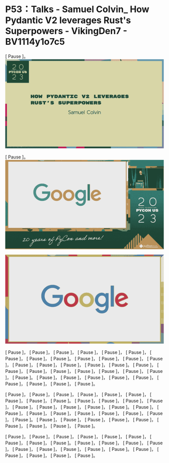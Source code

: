 # P53：Talks - Samuel Colvin_ How Pydantic V2 leverages Rust's Superpowers - VikingDen7 - BV1114y1o7c5

 [ Pause ]。
![](img/c5733d1361529bba0d4027c621e81ebf_1.png)

 [ Pause ]。
![](img/c5733d1361529bba0d4027c621e81ebf_3.png)

![](img/c5733d1361529bba0d4027c621e81ebf_4.png)

 [ Pause ]， [ Pause ]， [ Pause ]， [ Pause ]， [ Pause ]， [ Pause ]， [ Pause ]， [ Pause ]， [ Pause ]。 [ Pause ]， [ Pause ]， [ Pause ]， [ Pause ]， [ Pause ]， [ Pause ]， [ Pause ]， [ Pause ]， [ Pause ]。 [ Pause ]， [ Pause ]， [ Pause ]， [ Pause ]， [ Pause ]， [ Pause ]， [ Pause ]， [ Pause ]， [ Pause ]。 [ Pause ]， [ Pause ]， [ Pause ]， [ Pause ]， [ Pause ]， [ Pause ]， [ Pause ]， [ Pause ]， [ Pause ]。

 [ Pause ]， [ Pause ]， [ Pause ]， [ Pause ]， [ Pause ]， [ Pause ]， [ Pause ]， [ Pause ]， [ Pause ]。 [ Pause ]， [ Pause ]， [ Pause ]， [ Pause ]， [ Pause ]， [ Pause ]， [ Pause ]， [ Pause ]， [ Pause ]。 [ Pause ]， [ Pause ]， [ Pause ]， [ Pause ]， [ Pause ]， [ Pause ]， [ Pause ]， [ Pause ]， [ Pause ]。 [ Pause ]， [ Pause ]， [ Pause ]， [ Pause ]， [ Pause ]， [ Pause ]， [ Pause ]， [ Pause ]， [ Pause ]。

 [ Pause ]， [ Pause ]， [ Pause ]， [ Pause ]， [ Pause ]， [ Pause ]， [ Pause ]， [ Pause ]， [ Pause ]。 [ Pause ]， [ Pause ]， [ Pause ]， [ Pause ]， [ Pause ]， [ Pause ]， [ Pause ]， [ Pause ]， [ Pause ]。 [ Pause ]， [ Pause ]， [ Pause ]， [ Pause ]， [ Pause ]。